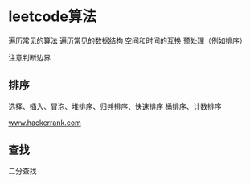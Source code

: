 # leetcode算法

遍历常见的算法
遍历常见的数据结构
空间和时间的互换
预处理（例如排序）

注意判断边界


## 排序
选择、插入、冒泡、堆排序、归并排序、快速排序
桶排序、计数排序

www.hackerrank.com

## 查找
二分查找
